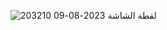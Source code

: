 ![لقطة الشاشة 2023-08-09 203210](https://github.com/Argwoan/googlemacin/assets/138804055/6a7d4791-43ce-48e8-ae03-8b80e37c3b23)
